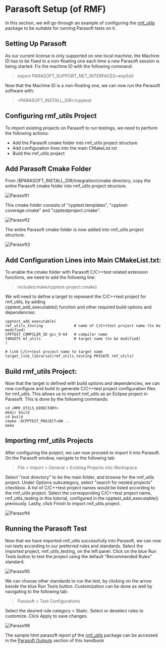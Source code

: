 # Parasoft Setup (of RMF)

In this section, we will go through an example of configuring the [rmf_utils](https://github.com/open-rmf/rmf_utils) package to be suitable
for running Parasoft tests on it.

##  Setting Up Parasoft  
As our current license is only supported on one local machine, the Machine ID has to be fixed to a
non-floating one each time a new Parasoft session is being started.
Fix the machine ID with the following command:
> export PARASOFT_SUPPORT_NET_INTERFACES=enp5s0  

Now that the Machine ID is a non-floating one, we can now run the Parasoft software with:  

> <PARASOFT_INSTALL_DIR>/cpptest

##  Configuring rmf_utils Project  
To import existing projects on Parasoft to run testings, we need to perform the following actions:
- Add the Parasoft cmake folder into rmf_utils project structure
- Add configuration lines into the main CMakeList.txt
- Build the rmf_utils project

##  Add Parasoft Cmake Folder  
From /$PARASOFT_INSTALL_DIR/integration/cmake directory, copy the entire Parasoft cmake
folder into rmf_utils project structure.

![Parasoft1](../images/parasoft.1.png)

This cmake folder consists of "cpptest.templates", "cpptest-coverage.cmake" and "cpptestproject.cmake".

![Parasoft2](../images/parasoft.2.png)

The entire Parasoft cmake folder is now added into rmf_utils project structure.

![Parasoft3](../images/parasoft.3.png)

##  Add Configuration Lines into Main CMakeList.txt:

To enable the cmake folder with Parasoft C/C++test related extension functions, we need to add the
following line:
> include(cmake/cpptest-project.cmake)  

We will need to define a target to represent the C/C++test project for rmf_utils, by adding  
cpptest_add_executable() function and other required build options and dependencies:

```
cpptest_add_executable(
rmf_utils_testing              # name of C/C++test project name (to be modified)
CPPTEST_COMPILER_ID gcc_9-64   # compiler name
TARGETS mf_utils               # target name (to be modified)
)

# link C/C++test project name to target name
target_link_libraries(rmf_utils_testing PRIVATE rmf_utils)		
```

##  Build rmf_utils Project:  
Now that the target is defined with build options and dependencies, we can now configure and build
to generate C/C++test project configuration files for rmf_utils. This allows us to import rmf_utils as
an Eclipse project in Parasoft. This is done by the following commands:

```
cd <RMF_UTILS_DIRECTORY>
mkdir build
cd build
cmake -DCPPTEST_PROJECT=ON ..
make
```

##  Importing rmf_utils Projects  
After configuring the project, we can now proceed to import it into Parasoft. On the Parasoft
window, navigate to the following tab:
> File > Import > General > Existing Projects into Workspace

Select "root directory" to be the main folder, and browse for the rmf_utils project.
Under Options subcategory, select "search for nested projects" checkbox. A list of C/C++test
project names would be listed according to the rmf_utils project.
Select the corresponding C/C++test project name, rmf_utils_testing in this tutorial, configured in
the cpptest_add_executable() previously.
Lastly, click Finish to import rmf_utils project.

![Parasoft4](../images/parasoft.4.png)



##  Running the Parasoft Test

Now that we have imported rmf_utils successfully into Parasoft, we can now run tests according to
our preferred rules and standards.
Select the imported project, rmf_utils_testing, on the left panel. Click on the blue Run Tests button
to test the project using the default "Recommended Rules" standard.  

![Parasoft5](../images/parasoft.5.png)

We can choose other standards to run the test, by clicking on the arrow beside the blue Run Tests button.
Customization can be done as well by navigating to the following tab:
> Parasoft > Test Configurations

Select the desired rule category > Static.
Select or deselect rules to customize.
Click Apply to save changes.

![Parasoft6](../images/parasoft.6.png)

The sample html parasoft report pf the [rmf_utils](https://github.com/open-rmf/rmf_utils) package can be accessed 
in the [Parasoft Outputs](./parasoft-outputs.md) section of this handbook







